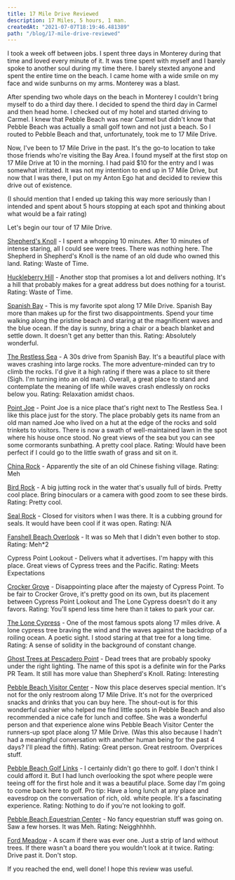 ```yaml
---
title: 17 Mile Drive Reviewed
description: 17 Miles, 5 hours, 1 man.
createdAt: "2021-07-07T18:19:46.481389"
path: "/blog/17-mile-drive-reviewed"
---
```

I took a week off between jobs. I spent three days in Monterey during that time and loved every minute of it. It was time spent with myself and I barely spoke to another soul during my time there. I barely stexted anyone and spent the entire time on the beach. I came home with a wide smile on my face and wide sunburns on my arms. Monterey was a blast.

After spending two whole days on the beach in Monterey I couldn't bring myself to do a third day there. I decided to spend the third day in Carmel and then head home. I checked out of my hotel and started driving to Carmel. I knew that Pebble Beach was near Carmel but didn't know that Pebble Beach was actually a small golf town and not just a beach. So I routed to Pebble Beach and that, unfortunately, took me to 17 Mile Drive.

Now, I've been to 17 Mile Drive in the past. It's the go-to location to take those friends who're visiting the Bay Area. I found myself at the first stop on 17 Mile Drive at 10 in the morning. I had paid $10 for the entry and I was somewhat irritated. It was not my intention to end up in 17 Mile Drive, but now that I was there, I put on my Anton Ego hat and decided to review this drive out of existence.

(I should mention that I ended up taking this way more seriously than I intended and spent about 5 hours stopping at each spot and thinking about what would be a fair rating)

Let's begin our tour of 17 Mile Drive.

<u>Shepherd's Knoll</u> - I spent a whopping 10 minutes. After 10 minutes of intense staring, all I could see were trees. There was nothing here. The Shepherd in Shepherd's Knoll is the name of an old dude who owned this land. Rating: Waste of Time.

<u>Huckleberry Hill</u> - Another stop that promises a lot and delivers nothing. It's a hill that probably makes for a great address but does nothing for a tourist. Rating: Waste of Time.

<u>Spanish Bay</u> - This is my favorite spot along 17 Mile Drive. Spanish Bay more than makes up for the first two disappointments. Spend your time walking along the pristine beach and staring at the magnificent waves and the blue ocean. If the day is sunny, bring a chair or a beach blanket and settle down. It doesn't get any better than this. Rating: Absolutely wonderful.

<u>The Restless Sea</u> - A 30s drive from Spanish Bay. It's a beautiful place with waves crashing into large rocks. The more adventure-minded can try to climb the rocks. I'd give it a high rating if there was a place to sit there (Sigh. I'm turning into an old man). Overall, a great place to stand and contemplate the meaning of life while waves crash endlessly on rocks below you. Rating: Relaxation amidst chaos.

<u>Point Joe</u> - Point Joe is a nice place that's right next to The Restless Sea. I like this place just for the story. The place probably gets its name from an old man named Joe who lived on a hut at the edge of the rocks and sold trinkets to visitors. There is now a swath of well-maintained lawn in the spot where his house once stood. No great views of the sea but you can see some cormorants sunbathing. A pretty cool place. Rating: Would have been perfect if I could go to the little swath of grass and sit on it.

<u>China Rock</u> - Apparently the site of an old Chinese fishing village. Rating: Meh

<u>Bird Rock</u> - A big jutting rock in the water that's usually full of birds. Pretty cool place. Bring binoculars or a camera with good zoom to see these birds. Rating: Pretty cool.

<u>Seal Rock</u> - Closed for visitors when I was there. It is a cubbing ground for seals. It would have been cool if it was open. Rating: N/A

<u>Fanshell Beach Overlook</u> - It was so Meh that I didn't even bother to stop. Rating: Meh*2

</u>Cypress Point Lookout</u> - Delivers what it advertises. I'm happy with this place. Great views of Cypress trees and the Pacific. Rating: Meets Expectations

<u>Crocker Grove</u> - Disappointing place after the majesty of Cypress Point. To be fair to Crocker Grove, it's pretty good on its own, but its placement between Cypress Point Lookout and The Lone Cypress doesn't do it any favors. Rating: You'll spend less time here than it takes to park your car.

<u>The Lone Cypress</u> - One of the most famous spots along 17 miles drive. A lone cypress tree braving the wind and the waves against the backdrop of a roiling ocean. A poetic sight. I stood staring at that tree for a long time. Rating: A sense of solidity in the background of constant change.

<u>Ghost Trees at Pescadero Point</u> - Dead trees that are probably spooky under the right lighting. The name of this spot is a definite win for the Parks PR Team. It still has more value than Shepherd's Knoll. Rating: Interesting

<u>Pebble Beach Visitor Center</u> - Now this place deserves special mention. It's not for the only restroom along 17 Mile Drive. It's not for the overpriced snacks and drinks that you can buy here. The shout-out is for this wonderful cashier who helped me find little spots in Pebble Beach and also recommended a nice cafe for lunch and coffee. She was a wonderful person and that experience alone wins Pebble Beach Visitor Center the runners-up spot place along 17 Mile Drive. (Was this also because I hadn't had a meaningful conversation with another human being for the past 4 days? I'll plead the fifth). Rating: Great person. Great restroom. Overprices stuff.

<u>Pebble Beach Golf Links</u> - I certainly didn't go there to golf. I don't think I could afford it. But I had lunch overlooking the spot where people were teeing off for the first hole and it was a beautiful place. Some day I'm going to come back here to golf. Pro tip: Have a long lunch at any place and eavesdrop on the conversation of rich, old. white people. It's a fascinating experience. Rating: Nothing to do if you're not looking to golf.

<u>Pebble Beach Equestrian Center</u> - No fancy equestrian stuff was going on. Saw a few horses. It was Meh. Rating: Neigghhhhh.

<u>Ford Meadow</u> - A scam if there was ever one. Just a strip of land without trees. If there wasn't a board there you wouldn't look at it twice. Rating: Drive past it. Don't stop.

If you reached the end, well done! I hope this review was useful.